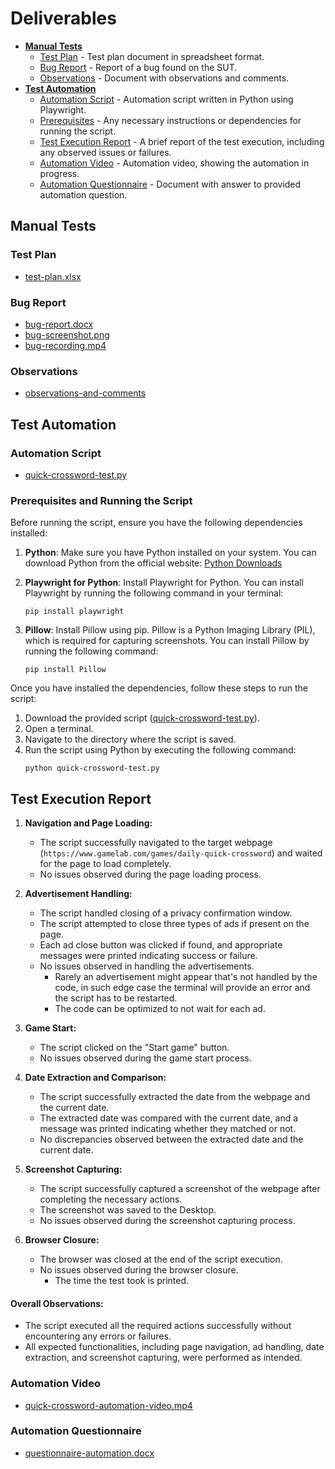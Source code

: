 # Deliverables
  - [**Manual Tests**](#manual-tests)
    - [Test Plan](#test-plan) - Test plan document in spreadsheet format.
    - [Bug Report](#bug-report) - Report of a bug found on the SUT.
    - [Observations](#observations) - Document with observations and comments.
  - [**Test Automation**](#test-automation)
    - [Automation Script](#automation-script) - Automation script written in Python using Playwright.
    - [Prerequisites](#prerequisites-and-running-the-script) - Any necessary instructions or dependencies for running the script.
    - [Test Execution Report](#test-execution-report) - A brief report of the test execution, including any observed issues or failures.
    - [Automation Video](#automation-video) - Automation video, showing the automation in progress.
    - [Automation Questionnaire](#automation-questionnaire) - Document with answer to provided automation question. 

## Manual Tests

### Test Plan
  - [test-plan.xlsx](https://github.com/heavenly-13/quick-crossword-test/blob/main/test-plan.xlsx)
### Bug Report
  - [bug-report.docx](https://github.com/heavenly-13/quick-crossword-test/blob/main/bug-report.docx)
  - [bug-screenshot.png](https://github.com/heavenly-13/quick-crossword-test/blob/main/bug-screenshot.png)
  - [bug-recording.mp4](https://github.com/heavenly-13/quick-crossword-test/blob/main/bug-recording.mp4)
### Observations
  - [observations-and-comments](https://github.com/heavenly-13/quick-crossword-test/blob/main/observations-and-comments.docx)

## Test Automation

### Automation Script
  - [quick-crossword-test.py](https://github.com/heavenly-13/quick-crossword-test/blob/main/quick-crossword-test.py)

### Prerequisites and Running the Script

Before running the script, ensure you have the following dependencies installed:

1. **Python**: Make sure you have Python installed on your system. You can download Python from the official website: [Python Downloads](https://www.python.org/downloads/)

2. **Playwright for Python**: Install Playwright for Python. You can install Playwright by running the following command in your terminal:
   ```
   pip install playwright
   ```

3. **Pillow**: Install Pillow using pip. Pillow is a Python Imaging Library (PIL), which is required for capturing screenshots. You can install Pillow by running the following command:
   ```
   pip install Pillow
   ```

Once you have installed the dependencies, follow these steps to run the script:

1. Download the provided script ([quick-crossword-test.py](https://github.com/heavenly-13/quick-crossword-test/blob/main/quick-crossword-test.py)).
2. Open a terminal.
3. Navigate to the directory where the script is saved.
4. Run the script using Python by executing the following command:
   ```
   python quick-crossword-test.py
   ```
   
## Test Execution Report

1. **Navigation and Page Loading:**
   - The script successfully navigated to the target webpage (`https://www.gamelab.com/games/daily-quick-crossword`) and waited for the page to load completely.
   - No issues observed during the page loading process.

2. **Advertisement Handling:**
     - The script handled closing of a privacy confirmation window.
   - The script attempted to close three types of ads if present on the page.
   - Each ad close button was clicked if found, and appropriate messages were printed indicating success or failure.
   - No issues observed in handling the advertisements.
     - Rarely an advertisement might appear that's not handled by the code, in such edge case the terminal will provide an error and the script has to be restarted.
     - The code can be optimized to not wait for each ad.

4. **Game Start:**
   - The script clicked on the "Start game" button.
   - No issues observed during the game start process.

5. **Date Extraction and Comparison:**
   - The script successfully extracted the date from the webpage and the current date.
   - The extracted date was compared with the current date, and a message was printed indicating whether they matched or not.
   - No discrepancies observed between the extracted date and the current date.

6. **Screenshot Capturing:**
   - The script successfully captured a screenshot of the webpage after completing the necessary actions.
   - The screenshot was saved to the Desktop.
   - No issues observed during the screenshot capturing process.

7. **Browser Closure:**
   - The browser was closed at the end of the script execution.
   - No issues observed during the browser closure.
     - The time the test took is printed.

#### Overall Observations:
- The script executed all the required actions successfully without encountering any errors or failures.
- All expected functionalities, including page navigation, ad handling, date extraction, and screenshot capturing, were performed as intended.

### Automation Video
  - [quick-crossword-automation-video.mp4](https://github.com/heavenly-13/quick-crossword-test/blob/main/quick-crossword-automation-video.mp4)

### Automation Questionnaire
  - [questionnaire-automation.docx](https://github.com/heavenly-13/quick-crossword-test/blob/main/questionnaire-automation.docx)
